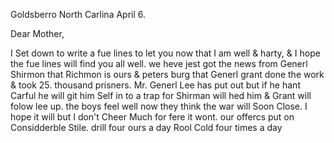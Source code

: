 Goldsberro North Carlina April 6.

Dear Mother,

I Set down to write a fue lines to let you now that I am well & harty, & I hope the fue lines will find you all well. we heve jest got the news from Generl Shirmon that Richmon is ours & peters burg that Generl grant done the work & took 25. thousand prisners. Mr. Generl Lee has put out but if he hant Carful he will git him Self in to a trap for Shirman will hed him & Grant will folow lee up. the boys feel well now they think the war will Soon Close. I hope it will but I don't Cheer Much for fere it wont. our offercs put on Considderble Stile. drill four ours a day Rool Cold four times a day